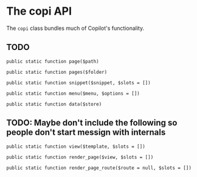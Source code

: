 The copi API
===

The `copi` class bundles much of Copilot's functionality.

## TODO

`public static function page($path)`

`public static function pages($folder)`

`public static function snippet($snippet, $slots = [])`

`public static function menu($menu, $options = [])`

`public static function data($store)`

## TODO: Maybe don't include the following so people don't start messign with internals

`public static function view($template, $slots = [])`

`public static function render_page($view, $slots = [])`

`public static function render_page_route($route = null, $slots = [])`